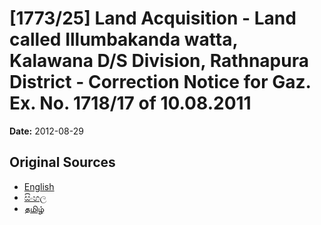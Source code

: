# [1773/25] Land  Acquisition  - Land called Illumbakanda watta, Kalawana D/S Division, Rathnapura District - Correction Notice for Gaz. Ex. No. 1718/17 of 10.08.2011

**Date:** 2012-08-29

## Original Sources

- [English](https://documents.gov.lk/view/extra-gazettes/2012/8/1773-25_E.pdf)
- [සිංහල](https://documents.gov.lk/view/extra-gazettes/2012/8/1773-25_S.pdf)
- [தமிழ்](https://documents.gov.lk/view/extra-gazettes/2012/8/1773-25_T.pdf)
